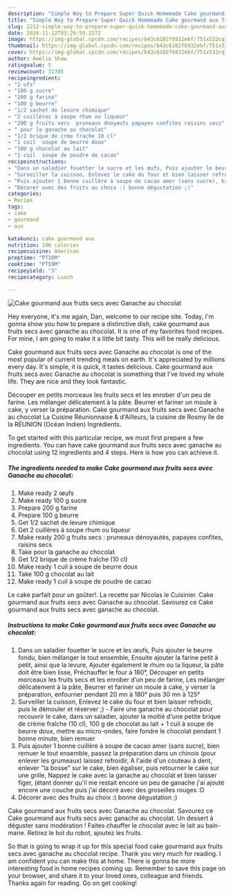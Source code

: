 ```yaml
---
description: "Simple Way to Prepare Super Quick Homemade Cake gourmand aux fruits secs avec Ganache au chocolat"
title: "Simple Way to Prepare Super Quick Homemade Cake gourmand aux fruits secs avec Ganache au chocolat"
slug: 2212-simple-way-to-prepare-super-quick-homemade-cake-gourmand-aux-fruits-secs-avec-ganache-au-chocolat
date: 2020-11-12T03:29:59.227Z
image: https://img-global.cpcdn.com/recipes/b43c6102f6932ebf/751x532cq70/cake-gourmand-aux-fruits-secs-avec-ganache-au-chocolat-photo-principale-de-la-recette.jpg
thumbnail: https://img-global.cpcdn.com/recipes/b43c6102f6932ebf/751x532cq70/cake-gourmand-aux-fruits-secs-avec-ganache-au-chocolat-photo-principale-de-la-recette.jpg
cover: https://img-global.cpcdn.com/recipes/b43c6102f6932ebf/751x532cq70/cake-gourmand-aux-fruits-secs-avec-ganache-au-chocolat-photo-principale-de-la-recette.jpg
author: Amelia Shaw
ratingvalue: 5
reviewcount: 31785
recipeingredient:
- "2 ufs"
- "100 g sucre"
- "200 g farine"
- "100 g beurre"
- "1/2 sachet de levure chimique"
- "2 cuillères à soupe rhum ou liqueur"
- "200 g fruits secs  pruneaux dnoyauts papayes confites raisins secs"
- " pour la ganache au chocolat"
- "1/2 brique de crme frache 10 cl"
- "1 cuil  soupe de beurre doux"
- "100 g chocolat au lait"
- "1 cuil  soupe de poudre de cacao"
recipeinstructions:
- "Dans un saladier fouetter le sucre et les œufs, Puis ajouter le beurre fondu, bien mélanger le tout ensemble, Ensuite ajouter la farine petit à petit, ainsi que la levure, Ajouter également le rhum ou la liqueur, la pâte doit être bien lisse, Préchauffer le four à 180°, Découper en petits morceaux les fruits secs et les enrober d’un peu de farine, Les mélanger délicatement à la pâte, Beurrer et fariner un moule à cake, y verser la préparation, enfourner pendant 20 mn à 180° puis 30 mn à 125°"
- "Surveiller la cuisson, Enlevez le cake du four et bien laisser refroidir, puis le démouler et réserver ;) Faire une ganache au chocolat pour recouvrir le cake, dans un saladier, ajouter la moitié d&#39;une petite brique de crème fraîche (10 cl), 100 g de chocolat au lait + 1 cuil à soupe de beurre doux, mettre au micro-ondes, faire fondre le chocolat pendant 1 bonne minute, bien remuer"
- "Puis ajouter 1 bonne cuillère à soupe de cacao amer (sans sucre), bien remuer le tout ensemble, passez la préparation dans un chinois (pour enlever les grumeaux) laissez refroidir, A l&#39;aide d&#39;un couteau à dent, enlever &#34;la bosse&#34; sur le cake, bien égaliser, puis retourner le cake sur une grille, Nappez le cake avec la ganache au chocolat et bien laisser figer, (étant donner qu&#39;il me restait encore un peu de ganache j&#39;ai ajouté encore une couche puis j&#39;ai décoré avec des groseilles rouges :D"
- "Décorer avec des fruits au choix :) bonne dégustation ;)"
categories:
- Recipe
tags:
- cake
- gourmand
- aux

katakunci: cake gourmand aux 
nutrition: 196 calories
recipecuisine: American
preptime: "PT16M"
cooktime: "PT59M"
recipeyield: "3"
recipecategory: Lunch

---
```



![Cake gourmand aux fruits secs avec Ganache au chocolat](https://img-global.cpcdn.com/recipes/b43c6102f6932ebf/751x532cq70/cake-gourmand-aux-fruits-secs-avec-ganache-au-chocolat-photo-principale-de-la-recette.jpg)

Hey everyone, it's me again, Dan, welcome to our recipe site. Today, I'm gonna show you how to prepare a distinctive dish, cake gourmand aux fruits secs avec ganache au chocolat. It is one of my favorites food recipes. For mine, I am going to make it a little bit tasty. This will be really delicious.

Cake gourmand aux fruits secs avec Ganache au chocolat is one of the most popular of current trending meals on earth. It's appreciated by millions every day. It's simple, it is quick, it tastes delicious. Cake gourmand aux fruits secs avec Ganache au chocolat is something that I've loved my whole life. They are nice and they look fantastic.

Découper en petits morceaux les fruits secs et les enrober d&#39;un peu de farine. Les mélanger délicatement à la pâte. Beurrer et fariner un moule à cake, y verser la préparation. Cake gourmand aux fruits secs avec Ganache au chocolat La Cuisine Réunionnaise &amp; d&#39;Ailleurs, la cuisine de Rosmy île de la RÉUNION (Océan Indien) Ingrédients.


To get started with this particular recipe, we must first prepare a few ingredients. You can have cake gourmand aux fruits secs avec ganache au chocolat using 12 ingredients and 4 steps. Here is how you can achieve it.

<!--inarticleads1-->

##### The ingredients needed to make Cake gourmand aux fruits secs avec Ganache au chocolat:

1. Make ready 2 œufs
1. Make ready 100 g sucre
1. Prepare 200 g farine
1. Prepare 100 g beurre
1. Get 1/2 sachet de levure chimique
1. Get 2 cuillères à soupe rhum ou liqueur
1. Make ready 200 g fruits secs : pruneaux dénoyautés, papayes confites, raisins secs
1. Take  pour la ganache au chocolat
1. Get 1/2 brique de crème fraîche (10 cl)
1. Make ready 1 cuil à soupe de beurre doux
1. Take 100 g chocolat au lait
1. Make ready 1 cuil à soupe de poudre de cacao


Le cake parfait pour un goûter!. La recette par Nicolas le Cuisinier. Cake gourmand aux fruits secs avec Ganache au chocolat. Savourez ce Cake gourmand aux fruits secs avec ganache au chocolat. 

<!--inarticleads2-->

##### Instructions to make Cake gourmand aux fruits secs avec Ganache au chocolat:

1. Dans un saladier fouetter le sucre et les œufs, Puis ajouter le beurre fondu, bien mélanger le tout ensemble, Ensuite ajouter la farine petit à petit, ainsi que la levure, Ajouter également le rhum ou la liqueur, la pâte doit être bien lisse, Préchauffer le four à 180°, Découper en petits morceaux les fruits secs et les enrober d’un peu de farine, Les mélanger délicatement à la pâte, Beurrer et fariner un moule à cake, y verser la préparation, enfourner pendant 20 mn à 180° puis 30 mn à 125°
1. Surveiller la cuisson, Enlevez le cake du four et bien laisser refroidir, puis le démouler et réserver ;) - Faire une ganache au chocolat pour recouvrir le cake, dans un saladier, ajouter la moitié d&#39;une petite brique de crème fraîche (10 cl), 100 g de chocolat au lait + 1 cuil à soupe de beurre doux, mettre au micro-ondes, faire fondre le chocolat pendant 1 bonne minute, bien remuer
1. Puis ajouter 1 bonne cuillère à soupe de cacao amer (sans sucre), bien remuer le tout ensemble, passez la préparation dans un chinois (pour enlever les grumeaux) laissez refroidir, A l&#39;aide d&#39;un couteau à dent, enlever &#34;la bosse&#34; sur le cake, bien égaliser, puis retourner le cake sur une grille, Nappez le cake avec la ganache au chocolat et bien laisser figer, (étant donner qu&#39;il me restait encore un peu de ganache j&#39;ai ajouté encore une couche puis j&#39;ai décoré avec des groseilles rouges :D
1. Décorer avec des fruits au choix :) bonne dégustation ;)


Cake gourmand aux fruits secs avec Ganache au chocolat. Savourez ce Cake gourmand aux fruits secs avec ganache au chocolat. Un dessert à déguster sans modération ! Faites chauffer le chocolat avec le lait au bain-marie. Retirez le bol du robot, ajoutez les fruits. 

So that is going to wrap it up for this special food cake gourmand aux fruits secs avec ganache au chocolat recipe. Thank you very much for reading. I am confident you can make this at home. There is gonna be more interesting food in home recipes coming up. Remember to save this page on your browser, and share it to your loved ones, colleague and friends. Thanks again for reading. Go on get cooking!
